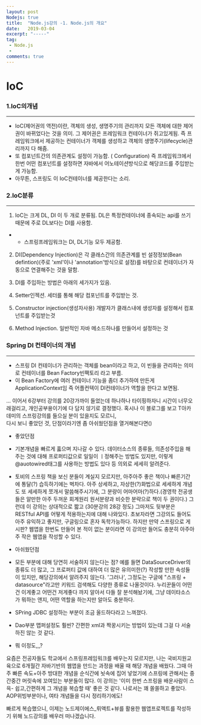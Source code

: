 ```yaml
---
layout: post
Nodejs: true
title:  "Node.js강의 -1. Node.js의 개요"
date:   2019-03-04
excerpt: "-----"
tag:
 - Node.js
 - 
comments: true
---
```


# IoC

### 1.IoC의개념
---
 -  IoC(제어권의 역전)이란, 객체의 생성, 생명주기의 관리까지 모든 객체에 대한 제어권이 바뀌었다는 것을 의미. 그 제어권은 프레임워크 컨테이너가 쥐고있게됨. 즉 프레임워크에서 제공하는 컨테이너가 객체를 생성하고 객체의 생명주기(lifecycle)관리까지 다 해줌.
  - 또 컴포넌트간의 의존관계도 설정이 가능함. ( Configuration) 즉 프레임워크에서 한번 어떤 컴포넌트를 설정하면 자바에서 어노테이션방식으로 해당코드를 주입받는게 가능함.
  - 아무튼, 스프링도 이 IoC컨테이너를 제공한다는 소리.

###   2.IoC분류
---

 1. IoC는 크게 DL, DI 이 두 개로 분류됨. DL은 특정컨테이너에 종속되는 api를 쓰기 때문에 주로 DL보다는 DI를 사용함.
 - -  스프링프레임워크는 DI, DL기능 모두 제공함.

 2. DI(Dependency Injection)은 각 클래스간의 의존관계를 빈 설정정보(Bean defintion)(주로 'xml'이나 'annotation'방식으로 설정)를 바탕으로 컨테이너가 자동으로 연결해주는 것을 말함.

 3. DI를 주입하는 방법은 아래의 세가지가 있음.
  1. Setter인젝션. 세터를 통해 해당 컴포넌트를 주입받는 것.
  2. Constructor injection(생성자사용) 개발자가 클래스내에 생성자를 설정해서 컴포넌트를 주입받는것 
  3. Method Injection. 일반적인 자바 메소드하나를 만들어서 설정하는 것

### Spring DI 컨테이너의 개념
---

 - 스프링 DI 컨테이너가 관리하는 객체를 bean이라고 하고, 이 빈들을 관리하는 의미로 컨테이너를 Bean Factory빈팩토리 라고 부름.
 - 이 Bean Factory에 여러 컨테이너 기능을 좀더 추가하여 만든게 ApplicationContext임 즉 어플컨텍이 DI컨테이너가 역할을 한다고 보면됨.



... 이어서 6강부터 강의를 20강가까이 들었는데 하나하나 타이핑하자니 시간이 너무오래걸리고, 개인공부용이기에 다 담지 않기로 결정했다. 혹시나 이 블로그를 보고 T아카데미의 스프링강의를 들으실 분이 있을지도 모르니,<br>
다시 보니 좋았던 것, 단점이라기엔 좀 아쉬웠던점을 열거해본다면()
 
 - 좋았던점
  - 기본개념을 빠르게 훓으며 지나갈 수 있다. 데이터소스의 종류들, 의존성주입을 해주는 것에 대해 프로퍼티값으로 일일이 ㅣ정해주는 방법도 있지만, 이렇게 @auotowired태그를 사용하는 방법도 있다 등 의외로 세세히 알려준다.
  - 토비의 스프링 책을 보신 분들이 계실지 모르지만, 아주아주 좋은 책이나 빠른기간에 통달(?) 습득하기에는 벅차다. 아주 상세하고, 자상한(?)화법으로 세세하게 개념도 또 세세하게 쪼개서 말씀해주시기에, 그 분량이 어마어마(?)하다.(경영학 전공생들은 알만한 아주 두꺼운 회계원리 원서분량과 비슷한 분략으로 책이 두 권이다.) 그런데 이 강의는 상대적으로 짧고 (30분강의 28강 정도) 그마저도 뒷부분은 RESTful API를 어떻게 적용하는지에 대해 나와있다. 초보자라면 그강의도 들어도 아주 유익하고 좋지만, 구글링으로 혼자 독학가능하다. 하지만 만약 스프링으로 게시판? 웹앱을 한번도 만들어 본 적이 없는 분이라면 이 강의만 들어도 충분히 아주아주 작은 웹앱을 작성할 수 있다.

 - 아쉬웠던점
  -  모든 부분에 대해 당연히 서술하지 않는다는 점? 예를 들면 DataSourceDriver의 종류도 더 많고, 그 프로퍼티 값에 대하여 더 많은 유의미한(?) 작성할 만한 속성들이 있지만, 해당강의에서 알려주지 않는다. '그러나', 그정도는 구글에 "스프링 + datasource"라고만 키워드 검색해도 다양한 종류로 나올것이다. 누리꾼들이 어떤건 이게좋고 어떤건 저게좋다 까지 알아서 다들 잘 분석해놨기에, 그냥 데이타소스가 뭐하는 앤지, 어떤 역할을 하는지만 알아도 충분하다.
  -  SPring JDBC 설정하는 부분이 조금 올드하다라고 느껴졌다.
  -  Dao부분 맵퍼설정도 훨씬? 간편한 xml과 짝꿍시키는 방법이 있는데 그걸 다 서술하진 않는 것 같다.
  -  뭐 이정도,,,?

요즘은 전공자들도 학교에서 스프링프레임워크를 배우는지 모르지만, 나는 국비지원교육으로 6개월간 자바기반의 웹앱을 만드는 과정을 배울 때 해당 개념을 배웠다. 그때 아주 빠른 속도+아주 방대한 개념을 순식간에 뇟속에 집어 넣었기에 스프링에 관해서는 중간중간 머릿속에 꼬여있는 부분들이 많다. 이 강의는 '이미 한번 스프링을 배운사람이 스윽- 쉽고,간편하게  그 개념을 복습할 때' 좋은 것 같다. 나로서는 꽤 쏠쏠하고 좋았다. AOP위빙부분이나, 여타 개념들을 다시 정리하기에도!

빠르게 복습했으니, 이제는 노드제이에스_뤼액트+뷰를 활용한 웹앱프로젝트를 작성하기 위해 노드강의를 배우러 떠나겠습니다.


